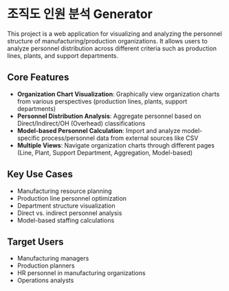 # 조직도 인원 분석 Generator

This project is a web application for visualizing and analyzing the personnel structure of manufacturing/production organizations. It allows users to analyze personnel distribution across different criteria such as production lines, plants, and support departments.

## Core Features

- **Organization Chart Visualization**: Graphically view organization charts from various perspectives (production lines, plants, support departments)
- **Personnel Distribution Analysis**: Aggregate personnel based on Direct/Indirect/OH (Overhead) classifications
- **Model-based Personnel Calculation**: Import and analyze model-specific process/personnel data from external sources like CSV
- **Multiple Views**: Navigate organization charts through different pages (Line, Plant, Support Department, Aggregation, Model-based)

## Key Use Cases

- Manufacturing resource planning
- Production line personnel optimization
- Department structure visualization
- Direct vs. indirect personnel analysis
- Model-based staffing calculations

## Target Users

- Manufacturing managers
- Production planners
- HR personnel in manufacturing organizations
- Operations analysts